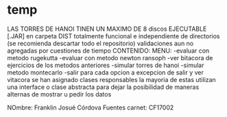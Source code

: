 # temp
LAS TORRES DE HANOI TINEN UN MAXIMO DE 8 discos
EJECUTABLE [.JAR] en carpeta DIST totalmente funcional e independiente de directorios (se recomienda descartar todo el repositorio)
validaciones aun no agregadas por cuestiones de tiempo
CONTENIDO: 
 MENU:
  -evaluar con metodo rugekutta
  -evaluar con metodo newton ransoph
  -ver bitacora de ejercicios de los metodos anteriores
  -simular torres de hanoi
  -simular metodo montecarlo
  -salir
para cada opcion a excepcion de salir y ver vitacora se han asignado clases responsables
la mayoria de estas utilizan una interface o clase abstracta para dejar la posibilidad de maneras alternas de mostrar u pedir los datos

NOmbre: Franklin Josué Córdova Fuentes carnet: CF17002
